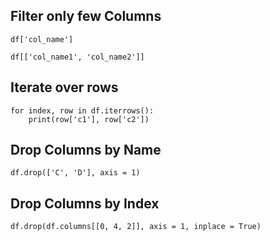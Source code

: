 ## Filter only few Columns

` df['col_name'] `

` df[['col_name1', 'col_name2']] `

## Iterate over rows

```
for index, row in df.iterrows():
    print(row['c1'], row['c2'])
```

## Drop Columns by Name

` df.drop(['C', 'D'], axis = 1) `

## Drop Columns by Index

` df.drop(df.columns[[0, 4, 2]], axis = 1, inplace = True)  `
